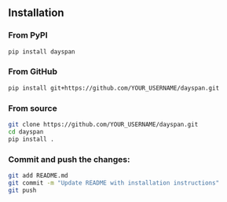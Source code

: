 ## Installation

### From PyPI
```bash
pip install dayspan
```

### From GitHub
```bash
pip install git+https://github.com/YOUR_USERNAME/dayspan.git
```

### From source
```bash
git clone https://github.com/YOUR_USERNAME/dayspan.git
cd dayspan
pip install .
```

### Commit and push the changes:
```bash
git add README.md
git commit -m "Update README with installation instructions"
git push
```
